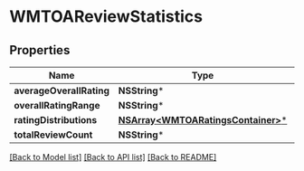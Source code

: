 # WMTOAReviewStatistics

## Properties
Name | Type | Description | Notes
------------ | ------------- | ------------- | -------------
**averageOverallRating** | **NSString*** |  | [optional] 
**overallRatingRange** | **NSString*** |  | [optional] 
**ratingDistributions** | [**NSArray&lt;WMTOARatingsContainer&gt;***](WMTOARatingsContainer.md) |  | [optional] 
**totalReviewCount** | **NSString*** |  | [optional] 

[[Back to Model list]](../README.md#documentation-for-models) [[Back to API list]](../README.md#documentation-for-api-endpoints) [[Back to README]](../README.md)



